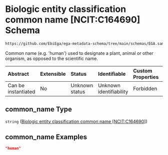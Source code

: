 # Biologic entity classification common name \[NCIT:C164690] Schema

```txt
https://github.com/EbiEga/ega-metadata-schema/tree/main/schemas/EGA.sample.json#/properties/organism_descriptor/properties/common_name
```

Common name (e.g. 'human') used to designate a plant, animal or other organism, as opposed to the scientific name.

| Abstract            | Extensible | Status         | Identifiable            | Custom Properties | Additional Properties | Access Restrictions | Defined In                                                        |
| :------------------ | :--------- | :------------- | :---------------------- | :---------------- | :-------------------- | :------------------ | :---------------------------------------------------------------- |
| Can be instantiated | No         | Unknown status | Unknown identifiability | Forbidden         | Allowed               | none                | [EGA.sample.json*](../out/EGA.sample.json "open original schema") |

## common_name Type

`string` ([Biologic entity classification common name \[NCIT:C164690\]](ega-4-properties-organism-obi0100026-descriptor-block-properties-biologic-entity-classification-common-name-ncitc164690.md))

## common_name Examples

```json
"human"
```

